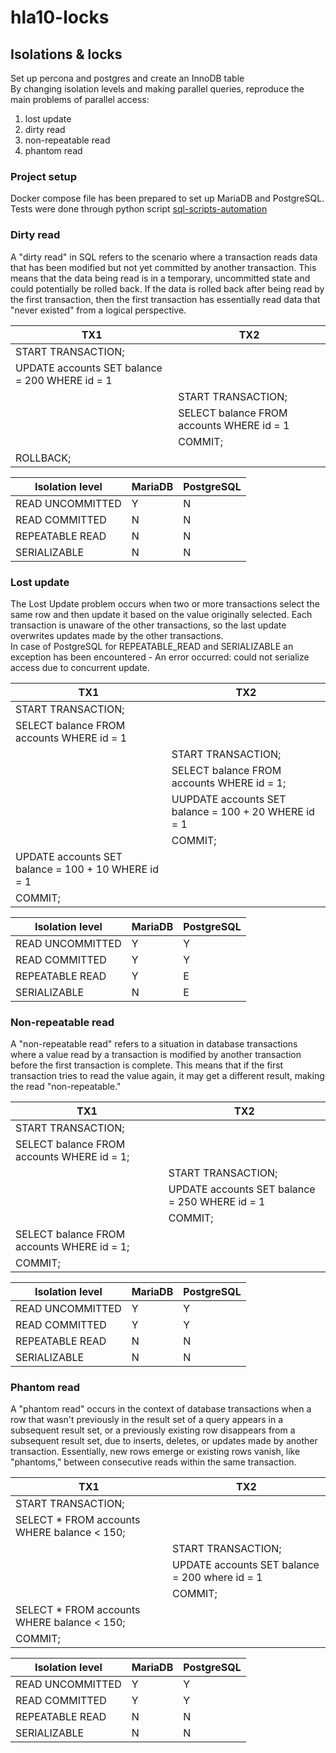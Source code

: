 # hla10-locks

## Isolations & locks 

Set up percona and postgres and create an InnoDB table <br/>
By changing isolation levels and making parallel queries, reproduce the main problems of parallel access: <br/>
1) lost update <br/>
2) dirty read <br/>
3) non-repeatable read <br/>
4) phantom read <br/>

### Project setup
Docker compose file has been prepared to set up MariaDB and PostgreSQL. 
Tests were done through python script [sql-scripts-automation](./scripts/sql-scripts-automation.py)

### Dirty read
A "dirty read" in SQL refers to the scenario where a transaction reads data that has been modified but not yet committed by another transaction. This means that the data being read is in a temporary, uncommitted state and could potentially be rolled back. If the data is rolled back after being read by the first transaction, then the first transaction has essentially read data that "never existed" from a logical perspective.

| TX1                                             | TX2                                         |
|-------------------------------------------------|---------------------------------------------|
| START TRANSACTION;                              |                                             |
| UPDATE accounts SET balance = 200 WHERE id = 1  |                                             |
|                                                 | START TRANSACTION;                          |
|                                                 | SELECT balance FROM accounts WHERE id = 1   |        
|                                                 | COMMIT;                                     |
| ROLLBACK;                                       |                                             |

| Isolation level  | MariaDB | PostgreSQL |
|------------------|---------|------------|
| READ UNCOMMITTED | Y       | N          |
| READ COMMITTED   | N       | N          |
| REPEATABLE READ  | N       | N          |
| SERIALIZABLE     | N       | N          |

### Lost update

The Lost Update problem occurs when two or more transactions select the same row and then update it based on the value originally selected. Each transaction is unaware of the other transactions, so the last update overwrites updates made by the other transactions.</br>
In case of PostgreSQL for REPEATABLE_READ and SERIALIZABLE an exception has been encountered - An error occurred: could not serialize access due to concurrent update. 

| TX1                                                 | TX2                                                  |
|-----------------------------------------------------|------------------------------------------------------|
| START TRANSACTION;                                  |                                                      |
| SELECT balance FROM accounts WHERE id = 1           |                                                      |
|                                                     | START TRANSACTION;                                   |
|                                                     | SELECT balance FROM accounts WHERE id = 1;           |
|                                                     | UUPDATE accounts SET balance = 100 + 20 WHERE id = 1 |
|                                                     | COMMIT;                                              |
| UPDATE accounts SET balance = 100 + 10 WHERE id = 1 |                                                      |
| COMMIT;                                             |                                                      |

| Isolation level  | MariaDB | PostgreSQL |
|------------------|---------|------------|
| READ UNCOMMITTED | Y       | Y          |
| READ COMMITTED   | Y       | Y          |
| REPEATABLE READ  | Y       | E          |
| SERIALIZABLE     | N       | E          |
### Non-repeatable read
A "non-repeatable read" refers to a situation in database transactions where a value read by a transaction is modified by another transaction before the first transaction is complete. This means that if the first transaction tries to read the value again, it may get a different result, making the read "non-repeatable."

| TX1                                         | TX2                                             |
|---------------------------------------------|-------------------------------------------------|
| START TRANSACTION;                          |                                                 |
| SELECT balance FROM accounts WHERE id = 1;  |                                                 |
|                                             | START TRANSACTION;                              |
|                                             | UPDATE accounts SET balance = 250 WHERE id = 1  |
|                                             | COMMIT;                                         |
| SELECT balance FROM accounts WHERE id = 1;  |                                                 |
| COMMIT;                                     |                                                 |

| Isolation level  | MariaDB | PostgreSQL |
|------------------|---------|------------|
| READ UNCOMMITTED | Y       | Y          |
| READ COMMITTED   | Y       | Y          |
| REPEATABLE READ  | N       | N          |
| SERIALIZABLE     | N       | N          |
### Phantom read
A "phantom read" occurs in the context of database transactions when a row that wasn't previously in the result set of a query appears in a subsequent result set, or a previously existing row disappears from a subsequent result set, due to inserts, deletes, or updates made by another transaction. Essentially, new rows emerge or existing rows vanish, like "phantoms," between consecutive reads within the same transaction.

| TX1                                         | TX2                                              |
|---------------------------------------------|--------------------------------------------------|
| START TRANSACTION;                          |                                                  |
| SELECT * FROM accounts WHERE balance < 150; |                                                  |
|                                             | START TRANSACTION;                               |
|                                             | UPDATE accounts SET balance = 200 where id = 1   |
|                                             | COMMIT;                                          |
| SELECT * FROM accounts WHERE balance < 150; |                                                  |
| COMMIT;                                     |                                                  |

| Isolation level  | MariaDB | PostgreSQL |
|------------------|---------|------------|
| READ UNCOMMITTED | Y       | Y          |
| READ COMMITTED   | Y       | Y          |
| REPEATABLE READ  | N       | N          |
| SERIALIZABLE     | N       | N          |
